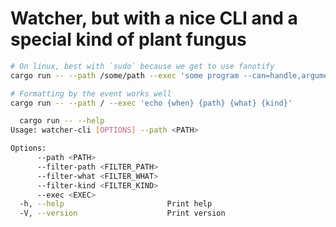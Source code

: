 # Watcher, but with a nice CLI and a special kind of plant fungus

```sh
# On linux, best with `sudo` because we get to use fanotify
cargo run -- --path /some/path --exec 'some program --can=handle,arguments --just-fine'
```

```sh
# Formatting by the event works well
cargo run -- --path / --exec 'echo {when} {path} {what} {kind}'
```

```sh
  cargo run -- --help
Usage: watcher-cli [OPTIONS] --path <PATH>

Options:
      --path <PATH>
      --filter-path <FILTER_PATH>
      --filter-what <FILTER_WHAT>
      --filter-kind <FILTER_KIND>
      --exec <EXEC>
  -h, --help                       Print help
  -V, --version                    Print version
```


